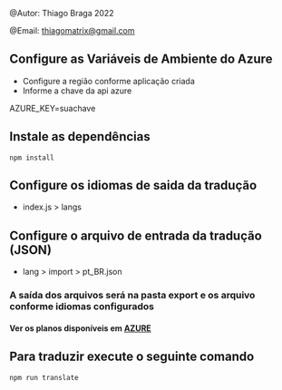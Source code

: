 @Autor: Thiago Braga 2022

@Email: thiagomatrix@gmail.com

## Configure as Variáveis de Ambiente do Azure

* Configure a região conforme aplicação criada
* Informe a chave da api azure

AZURE_KEY=suachave

## Instale as dependências

<code>npm install</code>

## Configure os idiomas de saida da tradução

* index.js > langs

## Configure o arquivo de entrada da tradução (JSON)

* lang > import > pt_BR.json

### A saída dos arquivos será na pasta export e os arquivo conforme idiomas configurados

#### Ver os planos disponíveis em [AZURE](https://azure.microsoft.com/pt-br/pricing/details/cognitive-services/translator/)

## Para traduzir execute o seguinte comando

<code>npm run translate</code>
